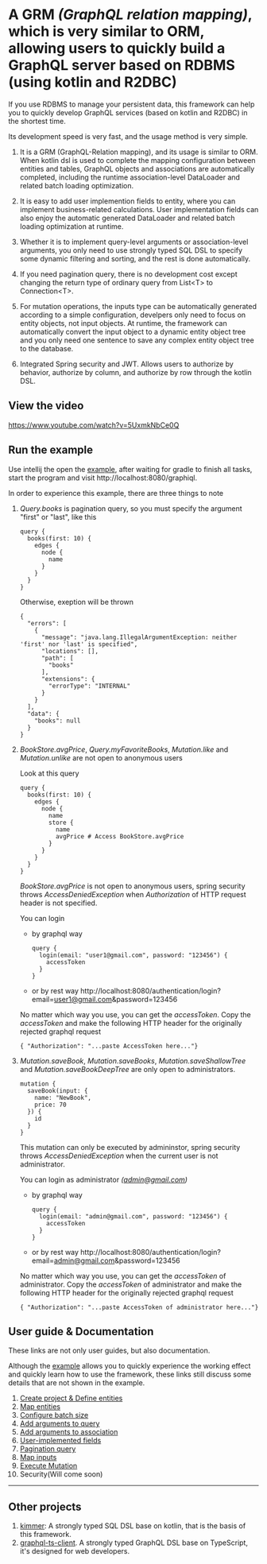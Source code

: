 # A GRM *(GraphQL relation mapping)*, which is very similar to ORM, allowing users to quickly build a GraphQL server based on RDBMS (using kotlin and R2DBC)

If you use RDBMS to manage your persistent data, this framework can help you to quickly develop GraphQL services (based on kotlin and R2DBC) in the shortest time.

Its development speed is very fast, and the usage method is very simple.


1. It is a GRM (GraphQL-Relation mapping), and its usage is similar to ORM. When kotlin dsl is used to complete the mapping configuration between entities and tables, GraphQL objects and associations are automatically completed, including the runtime association-level DataLoader and related batch loading optimization.

2. It is easy to add user implemention fields to entity, where you can implement business-related calculations. User implementation fields can also enjoy the automatic generated DataLoader and related batch loading optimization at runtime.

3. Whether it is to implement query-level arguments or association-level arguments, you only need to use  strongly typed SQL DSL to specify some dynamic filtering and sorting, and the rest is done automatically.

4. If you need pagination query, there is no development cost except changing the return type of ordinary query from List&lt;T&gt; to Connection&lt;T&gt;.

5. For mutation operations, the inputs type can be automatically generated according to a simple configuration, develpers only need to focus on entity objects, not input objects. At runtime, the framework can automatically convert the input object to a dynamic entity object tree and you only need one sentence to save any complex entity object tree to the database.

6. Integrated Spring security and JWT. Allows users to authorize by behavior, authorize by column, and authorize by row through the kotlin DSL.

## View the video
https://www.youtube.com/watch?v=5UxmkNbCe0Q

## Run the example
Use intellij the open the [example](https://github.com/babyfish-ct/graphql-provider/tree/main/example), after waiting for gradle to finish all tasks, start the program and visit http://localhost:8080/graphiql.

In order to experience this example, there are three things to note

1. *Query.books* is pagination query, so you must specify the argument "first" or "last", like this
    ```
    query {
      books(first: 10) {
        edges {
          node {
            name
          }
        }
      }
    }
    ```
  
    Otherwise, exeption will be thrown

    ```
    {
      "errors": [
        {
          "message": "java.lang.IllegalArgumentException: neither 'first' nor 'last' is specified",
          "locations": [],
          "path": [
            "books"
          ],
          "extensions": {
            "errorType": "INTERNAL"
          }
        }
      ],
      "data": {
        "books": null
      }
    }
    ```
2. *BookStore.avgPrice*, *Query.myFavoriteBooks*, *Mutation.like* and *Mutation.unlike* are not open to anonymous users

    Look at this query

    ```
    query {
      books(first: 10) {
        edges {
          node {
            name
            store {
              name
              avgPrice # Access BookStore.avgPrice
            }
          }
        }
      }
    }
    ```

    *BookStore.avgPrice* is not open to anonymous users, spring security throws *AccessDeniedException* when *Authorization* of HTTP request header is not specified.

    You can login 
    - by graphql way
      ```
      query {
        login(email: "user1@gmail.com", password: "123456") {
          accessToken
        }
      }
      ```
    - or by rest way
      http://localhost:8080/authentication/login?email=user1@gmail.com&password=123456

    No matter which way you use, you can get the *accessToken*. Copy the *accessToken* and make the following HTTP header for the originally rejected graphql request
    ````
    { "Authorization": "...paste AccessToken here..."}
    ````

3. *Mutation.saveBook*, *Mutation.saveBooks*, *Mutation.saveShallowTree* and *Mutation.saveBookDeepTree* are only open to administrators.

    ```
    mutation {
      saveBook(input: {
        name: "NewBook",
        price: 70
      }) {
        id
      }
    }
    ```

    This mutation can only be executed by admininstor, spring security throws *AccessDeniedException* when the current user is not administrator.

    You can login as administrator *(admin@gmail.com)*
    - by graphql way
      ```
      query {
        login(email: "admin@gmail.com", password: "123456") {
          accessToken
        }
      }
      ```
    - or by rest way
      http://localhost:8080/authentication/login?email=admin@gmail.com&password=123456

    No matter which way you use, you can get the *accessToken* of administrator. Copy the *accessToken* of administrator and make the following HTTP header for the originally rejected graphql request
    ````
    { "Authorization": "...paste AccessToken of administrator here..."}
    ````
  
## User guide & Documentation

These links are not only user guides, but also documentation.

Although the [example](https://github.com/babyfish-ct/graphql-provider/tree/main/example) allows you to quickly experience the working effect and quickly learn how to use the framework, these links still discuss some details that are not shown in the example.

1. [Create project & Define entities](./doc/entities.md)
2. [Map entities](./doc/entity-mapper.md)
3. [Configure batch size](./doc/batch-size.md)
4. [Add arguments to query](./doc/query-arguments.md)
5. [Add arguments to association](./doc/association-arguments.md)
6. [User-implemented fields](./doc/user-implementation.md)
7. [Pagination query](./doc/pagination.md)
8. [Map inputs](./doc/input-mapper.md)
9. [Execute Mutation](./doc/mutation.md)
10. Security(Will come soon)
-----------

## Other projects
1. [kimmer](https://github.com/babyfish-ct/kimmer): A strongly typed SQL DSL base on kotlin, that is the basis of this framework.
2. [graphql-ts-client](https://github.com/babyfish-ct/graphql-ts-client). A strongly typed GraphQL DSL base on TypeScript, it's designed for web developers.
